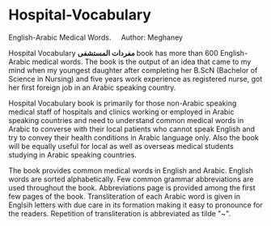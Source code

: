 # Hospital-Vocabulary
English-Arabic Medical Words. &#160; &#160; Author: Meghaney

Hospital Vocabulary <b> مفردات المستشفى </b> book has more than 600 English-Arabic medical words. The book is the output of an idea that came to my mind when my youngest daughter after completing her B.ScN (Bachelor of Science in Nursing) and five years work experience as registered nurse, got her first foreign job in an Arabic speaking country.

Hospital Vocabulary book is primarily for those non-Arabic speaking medical staff of hospitals and clinics working or employed in Arabic speaking countries and need to understand common medical words in Arabic to converse with their local patients who cannot speak English and try to convey their health conditions in Arabic language only. Also the book will be equally useful for local as well as overseas medical students studying in Arabic speaking countries.

The book provides common medical words in English and Arabic. English words are sorted alphabetically. Few common grammar abbreviations are used throughout the book. Abbreviations page is provided among the first few pages of the book.  Transliteration of each Arabic word is given in Englsih letters with due care in its formation making it easy to pronounce for the readers. Repetition of transliteration is abbreviated as tilde "~".

